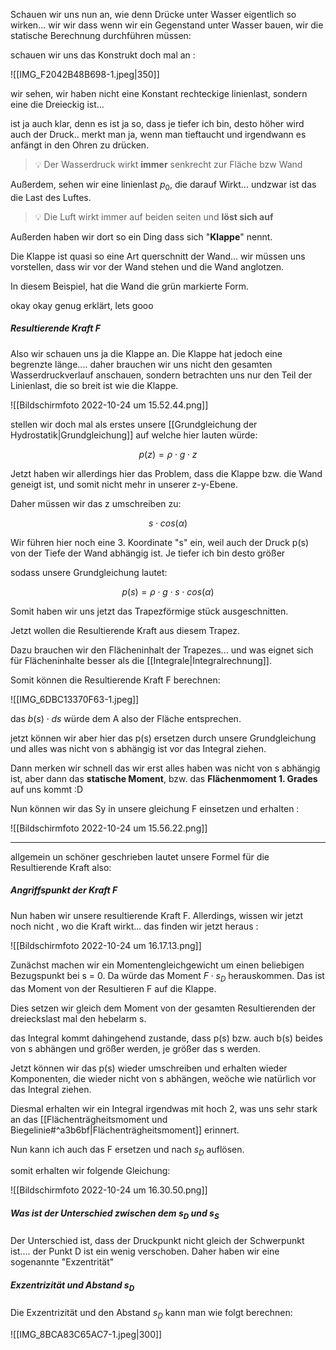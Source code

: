 Schauen wir uns nun an, wie denn Drücke unter Wasser eigentlich so wirken... wir wir dass wenn wir ein Gegenstand unter Wasser bauen, wir die statische Berechnung durchführen müssen:

schauen wir uns das Konstrukt doch mal an :


![[IMG_F2042B48B698-1.jpeg|350]]

wir sehen, wir haben nicht eine Konstant rechteckige linienlast, sondern eine die Dreieckig ist... 

ist ja auch klar, denn es ist ja so, dass je tiefer ich bin, desto höher wird auch der Druck.. merkt man ja, wenn man tieftaucht und irgendwann es anfängt in den Ohren zu drücken.

>💡 Der Wasserdruck wirkt **immer** senkrecht zur Fläche bzw Wand

Außerdem, sehen wir eine linienlast $p_0$, die darauf Wirkt... undzwar ist das die Last des Luftes.

>💡 Die Luft wirkt immer auf beiden seiten und **löst sich auf**

Außerden haben wir dort so ein Ding dass sich "**Klappe**" nennt.

Die Klappe ist quasi so eine Art querschnitt der Wand... wir müssen uns vorstellen, dass wir vor der Wand stehen und die Wand anglotzen.

In diesem Beispiel, hat die Wand die grün markierte Form.

okay okay genug erklärt, lets gooo

##### Resultierende Kraft F
Also wir schauen uns ja die Klappe an. Die Klappe hat jedoch eine begrenzte länge.... daher brauchen wir uns nicht den gesamten Wasserdruckverlauf anschauen, sondern betrachten uns nur den Teil der Linienlast, die so breit ist wie die Klappe.

![[Bildschirmfoto 2022-10-24 um 15.52.44.png]]

stellen wir doch mal als erstes unsere [[Grundgleichung der Hydrostatik|Grundgleichung]] auf welche hier lauten würde:

$$p(z) = \rho \cdot g \cdot z$$

Jetzt haben wir allerdings hier das Problem, dass die Klappe bzw. die Wand geneigt ist, und somit nicht mehr in unserer z-y-Ebene.

Daher müssen wir das z umschreiben zu:

$$s \cdot cos(\alpha)$$

Wir führen hier noch eine 3. Koordinate "s" ein, weil auch der Druck p(s) von der Tiefe der Wand abhängig ist. Je tiefer ich bin desto größer

sodass unsere Grundgleichung lautet:

$$p(s) = \rho \cdot g \cdot s \cdot cos(\alpha)$$

Somit haben wir uns jetzt das Trapezförmige stück ausgeschnitten.

Jetzt wollen die Resultierende Kraft aus diesem Trapez.

Dazu brauchen wir den Flächeninhalt der Trapezes... und was eignet sich für Flächeninhalte besser als die [[Integrale|Integralrechnung]].

Somit können die Resultierende Kraft F berechnen:

![[IMG_6DBC13370F63-1.jpeg]]

das $b(s) \cdot ds$ würde dem A also der Fläche entsprechen.

jetzt können wir aber hier das p(s) ersetzen durch unsere Grundgleichung und alles was nicht von s abhängig ist vor das Integral ziehen.

Dann merken wir schnell das wir erst alles haben was nicht von s abhängig ist, aber dann das **statische Moment**, bzw. das **Flächenmoment 1. Grades** auf uns kommt :D

Nun können wir das Sy in unsere gleichung F einsetzen und erhalten :

![[Bildschirmfoto 2022-10-24 um 15.56.22.png]]

---

allgemein un schöner geschrieben lautet unsere Formel für die Resultierende Kraft also:


##### Angriffspunkt der Kraft F
Nun haben wir unsere resultierende Kraft F. Allerdings, wissen wir jetzt noch nicht , wo die Kraft wirkt... das finden wir jetzt heraus :

![[Bildschirmfoto 2022-10-24 um 16.17.13.png]]

Zunächst machen wir ein Momentengleichgewicht um einen beliebigen Bezugspunkt bei s = 0.
Da würde das Moment $F \cdot s_D$ herauskommen. Das ist das Moment von der Resultieren F auf die Klappe.

Dies setzen wir gleich dem Moment von der gesamten Resultierenden der dreieckslast mal den hebelarm s.

das Integral kommt dahingehend zustande, dass p(s) bzw. auch b(s) beides von s abhängen und größer werden, je größer das s werden.

Jetzt können wir das p(s) wieder umschreiben und erhalten wieder Komponenten, die wieder nicht von s abhängen, weöche wie natürlich vor das Integral ziehen.

Diesmal erhalten wir ein Integral irgendwas mit hoch 2, was uns sehr stark an das [[Flächenträgheitsmoment und Biegelinie#^a3b6bf|Flächenträgheitsmoment]] erinnert.

Nun kann ich auch das F ersetzen und nach $s_D$ auflösen.

somit erhalten wir folgende Gleichung:

![[Bildschirmfoto 2022-10-24 um 16.30.50.png]]

##### Was ist der Unterschied zwischen dem $s_D$ und $s_S$ 

Der Unterschied ist, dass der Druckpunkt nicht gleich der Schwerpunkt ist.... der Punkt D ist ein wenig verschoben. Daher haben wir eine sogenannte "Exzentrität"

##### Exzentrizität und Abstand $s_D$

Die Exzentrizität und den Abstand $s_D$ kann man wie folgt berechnen:

![[IMG_8BCA83C65AC7-1.jpeg|300]]
